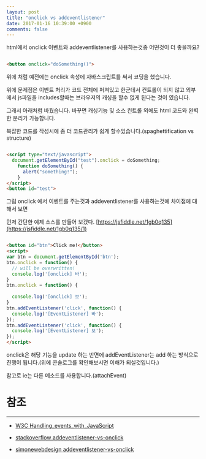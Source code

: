 ```yaml
---
layout: post
title: "onclick vs addeventlistener"
date: 2017-01-16 10:39:00 +0900
comments: false
---
```


html에서 onclick 이벤트와 addeventlistener를 사용하는것중 어떤것이 더 좋을까요?

```html

<button onclick="doSomething()">

```

위에 처럼 예전에는 onclick 속성에 자바스크립트를 써서 코딩을 했습니다. 

위에 문제점은 이벤트 처리가 코드 전체에 퍼져있고 한군데서 컨트롤이 되지 않고 외부에서 js파일을 includes할때는 브라우저의 캐싱을 할수 없게 된다는 것이 였습니다.

그래서 아래처럼 바꿨습니다. 바꾸면 캐싱기능 및 소스 컨트롤 외에도 html 코드와 완벽한 분리가 가능합니다. 

복잡한 코드를 작성시에 좀 더 코드관리가 쉽게 할수있습니다.(spaghettification vs structure)

```html

<script type="text/javascript">
  document.getElementById("test").onclick = doSomething;
    function doSomething() {
      alert("something!");
    }
</script>
<button id="test">

```

그럼 onclick 에서 이벤트를 주는것과 addeventlistener를 사용하는것에 차이점에 대해서 보면

먼저 간단한 예제 소스를 만들어 보겠다. [https://jsfiddle.net/1gb0q135](https://jsfiddle.net/1gb0q135/1)
  
```html

<button id="btn">Click me!</button>
<script>
var btn = document.getElementById('btn');
btn.onclick = function() { 
  // will be overwritten! 
  console.log('[onclick] 바'); 
}
btn.onclick = function() { 
  
  console.log('[onclick] 보');
}
btn.addEventListener('click', function() {
  console.log('[EventListener] 바');
});
btn.addEventListener('click', function() {
  console.log('[EventListener] 보');
});
</script>

```

onclick은 해당 기능을 update 하는 반면에 addEventListener는 add 하는 방식으로 진행이 됩니다.(위에 콘솔로그를 확인해보시면 이해가 되실것입니다.)

참고로 ie는 다른 메소드를 사용합니다.(attachEvent)

# 참조 
-----

* [W3C Handling_events_with_JavaScript](https://www.w3.org/wiki/Handling_events_with_JavaScript#The_evolution_of_events)
 
* [stackoverflow addeventlistener-vs-onclick](http://stackoverflow.com/questions/6348494/addeventlistener-vs-onclick)

* [simonewebdesign addeventlistener-vs-onclick](http://www.simonewebdesign.it/onclick-vs-addeventlistener)




